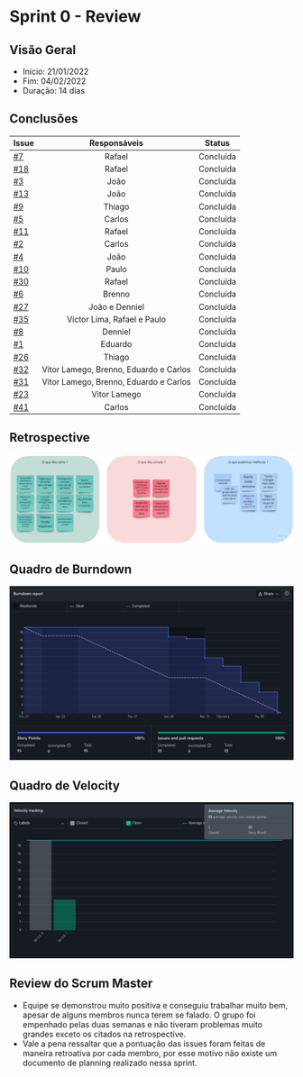 # Sprint 0 - Review

## Visão Geral
- Inicio: 21/01/2022
- Fim: 04/02/2022
- Duração: 14 dias
 
## Conclusões
<center>

| Issue | Responsáveis | Status
|--|:-:|--|
|[#7](https://github.com/UnBArqDsw2021-2/2021.2_G4_CadernetaDeCampoDigital_docs/issues/7)|Rafael|Concluída|
|[#18](https://github.com/UnBArqDsw2021-2/2021.2_G4_CadernetaDeCampoDigital_docs/issues/18)|Rafael|Concluída|
|[#3](https://github.com/UnBArqDsw2021-2/2021.2_G4_CadernetaDeCampoDigital_docs/issues/3)|João|Concluída|
|[#13](https://github.com/UnBArqDsw2021-2/2021.2_G4_CadernetaDeCampoDigital_docs/issues/13)|João|Concluída|
|[#9](https://github.com/UnBArqDsw2021-2/2021.2_G4_CadernetaDeCampoDigital_docs/issues/9)|Thiago|Concluída|
|[#5](https://github.com/UnBArqDsw2021-2/2021.2_G4_CadernetaDeCampoDigital_docs/issues/5)|Carlos|Concluída|
|[#11](https://github.com/UnBArqDsw2021-2/2021.2_G4_CadernetaDeCampoDigital_docs/issues/11)|Rafael|Concluída|
|[#2](https://github.com/UnBArqDsw2021-2/2021.2_G4_CadernetaDeCampoDigital_docs/issues/2)|Carlos|Concluída|
|[#4](https://github.com/UnBArqDsw2021-2/2021.2_G4_CadernetaDeCampoDigital_docs/issues/4)|João|Concluída|
|[#10](https://github.com/UnBArqDsw2021-2/2021.2_G4_CadernetaDeCampoDigital_docs/issues/10)|Paulo|Concluída|
|[#30](https://github.com/UnBArqDsw2021-2/2021.2_G4_CadernetaDeCampoDigital_docs/issues/30)|Rafael|Concluída|
|[#6](https://github.com/UnBArqDsw2021-2/2021.2_G4_CadernetaDeCampoDigital_docs/issues/6)|Brenno|Concluída|
|[#27](https://github.com/UnBArqDsw2021-2/2021.2_G4_CadernetaDeCampoDigital_docs/issues/27)|João e Denniel|Concluída|
|[#35](https://github.com/UnBArqDsw2021-2/2021.2_G4_CadernetaDeCampoDigital_docs/issues/35)|Victor Lima, Rafael e Paulo|Concluída|
|[#8](https://github.com/UnBArqDsw2021-2/2021.2_G4_CadernetaDeCampoDigital_docs/issues/8)|Denniel|Concluída|
|[#1](https://github.com/UnBArqDsw2021-2/2021.2_G4_CadernetaDeCampoDigital_docs/issues/1)|Eduardo|Concluída|
|[#26](https://github.com/UnBArqDsw2021-2/2021.2_G4_CadernetaDeCampoDigital_docs/issues/26)|Thiago|Concluída|
|[#32](https://github.com/UnBArqDsw2021-2/2021.2_G4_CadernetaDeCampoDigital_docs/issues/32)|Vitor Lamego, Brenno, Eduardo e Carlos|Concluída|
|[#31](https://github.com/UnBArqDsw2021-2/2021.2_G4_CadernetaDeCampoDigital_docs/issues/31)|Vitor Lamego, Brenno, Eduardo e Carlos|Concluída|
|[#23](https://github.com/UnBArqDsw2021-2/2021.2_G4_CadernetaDeCampoDigital_docs/issues/23)|Vitor Lamego|Concluída|
|[#41](https://github.com/UnBArqDsw2021-2/2021.2_G4_CadernetaDeCampoDigital_docs/issues/41)|Carlos|Concluída|

</center>

## Retrospective
![Retrospective Sprint 0](../assets/sprints/retrospective_0.png)

## Quadro de Burndown
![Quadro de Burndown Sprint 0](../assets/sprints/burndown_0.png)

## Quadro de Velocity
![Quadro de Velocity Sprint 0](../assets/sprints/velocity_0.png)

## Review do Scrum Master
- Equipe se demonstrou muito positiva e conseguiu trabalhar muito bem, apesar de alguns membros nunca terem se falado. O grupo foi empenhado pelas duas semanas e não tiveram problemas muito grandes exceto os citados na retrospective.
- Vale a pena ressaltar que a pontuação das issues foram feitas de maneira retroativa por cada membro, por esse motivo não existe um documento de planning realizado nessa sprint.

<!-- COPIA E COLA TEMPLATE. REGEX: :s:numero_issue:10:g -->
<!-- |[#numero_issue](https://github.com/UnBArqDsw2021-2/2021.2_G4_CadernetaDeCampoDigital_docs/issues/numero_issue)|João|Concluída|
|[#numero_issue](https://github.com/UnBArqDsw2021-2/2021.2_G4_CadernetaDeCampoDigital_docs/issues/numero_issue)|Carlos|Concluída|
|[#numero_issue](https://github.com/UnBArqDsw2021-2/2021.2_G4_CadernetaDeCampoDigital_docs/issues/numero_issue)|Vitor Lamego|Concluída|
|[#numero_issue](https://github.com/UnBArqDsw2021-2/2021.2_G4_CadernetaDeCampoDigital_docs/issues/numero_issue)|Thiago|Concluída|
|[#numero_issue](https://github.com/UnBArqDsw2021-2/2021.2_G4_CadernetaDeCampoDigital_docs/issues/numero_issue)|Victor Lima|Concluída|
|[#numero_issue](https://github.com/UnBArqDsw2021-2/2021.2_G4_CadernetaDeCampoDigital_docs/issues/numero_issue)|Brenno|Concluída|
|[#numero_issue](https://github.com/UnBArqDsw2021-2/2021.2_G4_CadernetaDeCampoDigital_docs/issues/numero_issue)|Paulo|Concluída|
|[#numero_issue](https://github.com/UnBArqDsw2021-2/2021.2_G4_CadernetaDeCampoDigital_docs/issues/numero_issue)|Rafael|Concluída|
|[#numero_issue](https://github.com/UnBArqDsw2021-2/2021.2_G4_CadernetaDeCampoDigital_docs/issues/numero_issue)|Denniel|Concluída|
|[#numero_issue](https://github.com/UnBArqDsw2021-2/2021.2_G4_CadernetaDeCampoDigital_docs/issues/numero_issue)|Eduardo|Concluída| -->
